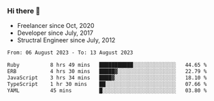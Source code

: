 ### Hi there 👋

- Freelancer since Oct, 2020
- Developer since July, 2017
- Structral Engineer since July, 2012

<!--START_SECTION:waka-->

```txt
From: 06 August 2023 - To: 13 August 2023

Ruby          8 hrs 49 mins   ███████████░░░░░░░░░░░░░░   44.65 %
ERB           4 hrs 30 mins   █████▓░░░░░░░░░░░░░░░░░░░   22.79 %
JavaScript    3 hrs 34 mins   ████▓░░░░░░░░░░░░░░░░░░░░   18.10 %
TypeScript    1 hr 30 mins    ██░░░░░░░░░░░░░░░░░░░░░░░   07.66 %
YAML          45 mins         █░░░░░░░░░░░░░░░░░░░░░░░░   03.80 %
```

<!--END_SECTION:waka-->
